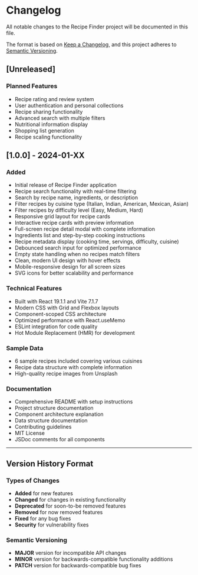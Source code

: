 # Changelog

All notable changes to the Recipe Finder project will be documented in this file.

The format is based on [Keep a Changelog](https://keepachangelog.com/en/1.0.0/),
and this project adheres to [Semantic Versioning](https://semver.org/spec/v2.0.0.html).

## [Unreleased]

### Planned Features

- Recipe rating and review system
- User authentication and personal collections
- Recipe sharing functionality
- Advanced search with multiple filters
- Nutritional information display
- Shopping list generation
- Recipe scaling functionality

## [1.0.0] - 2024-01-XX

### Added

- Initial release of Recipe Finder application
- Recipe search functionality with real-time filtering
- Search by recipe name, ingredients, or description
- Filter recipes by cuisine type (Italian, Indian, American, Mexican, Asian)
- Filter recipes by difficulty level (Easy, Medium, Hard)
- Responsive grid layout for recipe cards
- Interactive recipe cards with preview information
- Full-screen recipe detail modal with complete information
- Ingredients list and step-by-step cooking instructions
- Recipe metadata display (cooking time, servings, difficulty, cuisine)
- Debounced search input for optimized performance
- Empty state handling when no recipes match filters
- Clean, modern UI design with hover effects
- Mobile-responsive design for all screen sizes
- SVG icons for better scalability and performance

### Technical Features

- Built with React 19.1.1 and Vite 7.1.7
- Modern CSS with Grid and Flexbox layouts
- Component-scoped CSS architecture
- Optimized performance with React.useMemo
- ESLint integration for code quality
- Hot Module Replacement (HMR) for development

### Sample Data

- 6 sample recipes included covering various cuisines
- Recipe data structure with complete information
- High-quality recipe images from Unsplash

### Documentation

- Comprehensive README with setup instructions
- Project structure documentation
- Component architecture explanation
- Data structure documentation
- Contributing guidelines
- MIT License
- JSDoc comments for all components

---

## Version History Format

### Types of Changes

- **Added** for new features
- **Changed** for changes in existing functionality
- **Deprecated** for soon-to-be removed features
- **Removed** for now removed features
- **Fixed** for any bug fixes
- **Security** for vulnerability fixes

### Semantic Versioning

- **MAJOR** version for incompatible API changes
- **MINOR** version for backwards-compatible functionality additions
- **PATCH** version for backwards-compatible bug fixes
